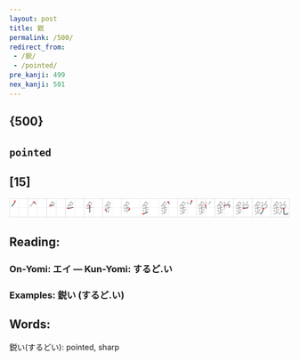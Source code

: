 ```yaml
---
layout: post
title: 鋭
permalink: /500/
redirect_from:
 - /鋭/
 - /pointed/
pre_kanji: 499
nex_kanji: 501
---
```


## {500}

## `pointed`

## [15]

<div class="stroke"><img src="../images/E98BAD.png" /></div>

## Reading:

### On-Yomi: エイ &mdash; Kun-Yomi: するど.い

### Examples: 鋭い (するど.い)

## Words:

鋭い(するどい): pointed, sharp

